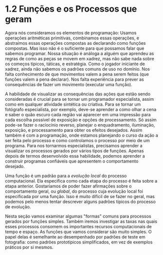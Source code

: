 # 1.2 Funções e os Processos que geram

Agora nós consideramos os elementos de programação: Usamos operações aritméticas primitivas, combinamos essas operações, e abstraímos essas operações compostas as declarando como funções compostas. Mas isso não é o suficiente para que possamos falar que sabemos programar. Nossa situação é análoga a alguém que aprendeu as regras de como as peças se movem em xadrez, mas não sabe nada sobre os começos típicos, táticas, e estratégia. Como o jogador iniciante de xadrez, ainda não sabemos os padrões comuns de uso no domínio. Nos falta conhecimento de que movimentos valem a pena serem feitos (que funções valem a pena declarar). Nos falta experiência para prever as consequências de fazer um movimento (executar uma função).

A habilidade de visualizar as consequências das ações que estão sendo consideradas é crucial para se tornar um programador especialista, assim como em qualquer atividade sintética ou criativa. Para se tornar um fotógrafo especialista, por exemplo, deve-se aprender a como olhar a cena e saber o quão escuro cada região vai aparecer em uma impressão para cada escolha possível de exposição e opções de processamento. Só assim pode-se fazer o raciocínio reverso, planejar o enquadramento, iluminação, exposição, e processamento para obter os efeitos desejados. Assim também é com a programação, onde estamos planejando o curso da ação a ser feita pelo processo e como controlamos o processo por meio de um programa. Para nos tornarmos especialistas, precisamos aprender a visualizar os processos gerados por vários tipos de funções. Apenas depois de termos desenvolvido essa habilidade, podemos aprender a construir programas confiáveis que apresentem o comportamento desejado.

Uma função é um padrão para a *evolução local* do processo computacional. Ela especifica como cada etapa do processo é feita sobre a etapa anterior. Gostaríamos de poder fazer afirmações sobre o comportamento geral, ou *global*, do processo cuja evolução local foi especificada por uma função. Isso é muito difícil de se fazer no geral, mas podemos pelo menos tentar descrever alguns padrões típicos do processo de evolução.

Nesta seção vamos examinar algumas "formas" comuns para processos gerados por funções simples. Também iremos investigar as taxas nas quais esses processos consomem os importantes recursos computacionais de tempo e espaço. As funções que vamos considerar são muito simples. O papel delas é semelhante ao desempenhado por padrões de teste em fotografia: como padrões prototípicos simplificados, em vez de exemplos práticos por si mesmos.